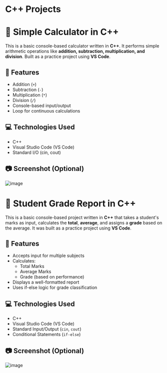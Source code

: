 # C++ Projects

# 🧮 Simple Calculator in C++

This is a basic console-based calculator written in **C++**. It performs simple arithmetic operations like **addition, subtraction, multiplication, and division**. Built as a practice project using **VS Code**.

## 🔧 Features

- Addition (`+`)
- Subtraction (`-`)
- Multiplication (`*`)
- Division (`/`)
- Console-based input/output
- Loop for continuous calculations

## 💻 Technologies Used

- C++
- Visual Studio Code (VS Code)
- Standard I/O (cin, cout)

## 📷 Screenshot (Optional)
![image](https://github.com/user-attachments/assets/32245eb4-dc9b-4f51-9337-9647fa2e87b9)




# 📘 Student Grade Report in C++

This is a basic console-based project written in **C++** that takes a student's marks as input, calculates the **total**, **average**, and assigns a **grade** based on the average. It was built as a practice project using **VS Code**.

## 🔧 Features

- Accepts input for multiple subjects
- Calculates:
  - Total Marks
  - Average Marks
  - Grade (based on performance)
- Displays a well-formatted report
- Uses if-else logic for grade classification

## 💻 Technologies Used

- C++
- Visual Studio Code (VS Code)
- Standard Input/Output (`cin`, `cout`)
- Conditional Statements (`if-else`)

## 📷 Screenshot (Optional)
![image](https://github.com/user-attachments/assets/66052c2b-53a2-4da8-a440-255a38054949)

